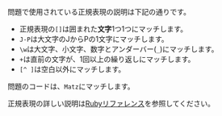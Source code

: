 問題で使用されている正規表現の説明は下記の通りです。

- 正規表現の`[]`は囲まれた**文字**1つ1つにマッチします。
- `J-P`は大文字のJからPの1文字にマッチします。
- `\w`は大文字、小文字、数字とアンダーバー(`_`)にマッチします。
- `+`は直前の文字が、1回以上の繰り返しにマッチします。
- `[^ ]`は空白以外にマッチします。

問題のコードは、`Matz`にマッチします。

正規表現の詳しい説明は[Rubyリファレンス](https://docs.ruby-lang.org/ja/2.1.0/doc/spec=2fregexp.html)を参照してください。
